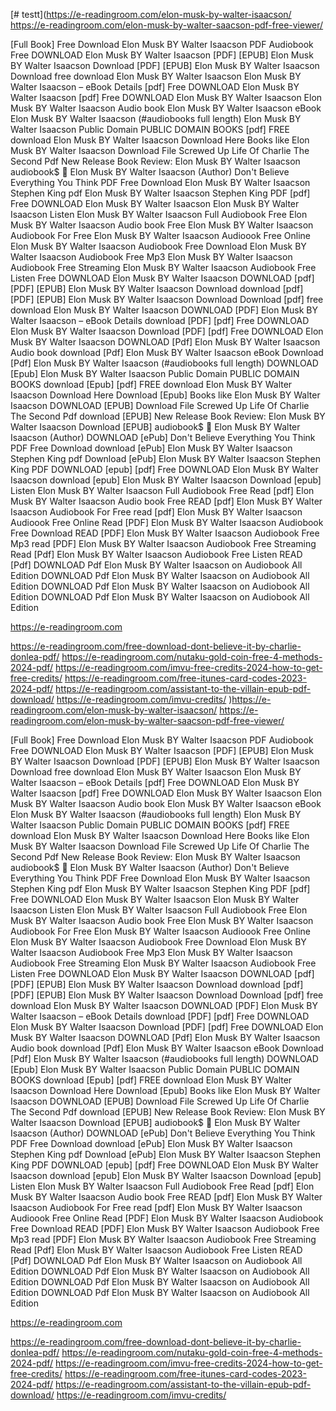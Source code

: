 [# testt](https://e-readingroom.com/elon-musk-by-walter-isaacson/
https://e-readingroom.com/elon-musk-by-walter-saacson-pdf-free-viewer/

[Full Book] Free Download Elon Musk BY Walter Isaacson PDF Audiobook
Free DOWNLOAD Elon Musk BY Walter Isaacson
[PDF] [EPUB] Elon Musk BY Walter Isaacson Download
[PDF] [EPUB] Elon Musk BY Walter Isaacson Download
free download Elon Musk BY Walter Isaacson
Elon Musk BY Walter Isaacson – eBook Details
[pdf] Free DOWNLOAD Elon Musk BY Walter Isaacson
[pdf] Free DOWNLOAD Elon Musk BY Walter Isaacson
Elon Musk BY Walter Isaacson Audio book
Elon Musk BY Walter Isaacson eBook
Elon Musk BY Walter Isaacson (#audiobooks full length)
Elon Musk BY Walter Isaacson Public Domain PUBLIC DOMAIN BOOKS
[pdf] FREE download Elon Musk BY Walter Isaacson Download Here
Books like Elon Musk BY Walter Isaacson
Download File Screwed Up Life Of Charlie The Second Pdf
New Release Book Review: Elon Musk BY Walter Isaacson
audiobook$ 📖 Elon Musk BY Walter Isaacson (Author)
Don't Believe Everything You Think PDF Free Download
Elon Musk BY Walter Isaacson Stephen King pdf
Elon Musk BY Walter Isaacson Stephen King PDF
[pdf] Free DOWNLOAD Elon Musk BY Walter Isaacson
Elon Musk BY Walter Isaacson
Listen Elon Musk BY Walter Isaacson Full Audiobook Free
Elon Musk BY Walter Isaacson Audio book Free
Elon Musk BY Walter Isaacson Audiobook For Free
Elon Musk BY Walter Isaacson Audioook Free Online
Elon Musk BY Walter Isaacson Audiobook Free Download
Elon Musk BY Walter Isaacson Audiobook Free Mp3
Elon Musk BY Walter Isaacson Audiobook Free Streaming
Elon Musk BY Walter Isaacson Audiobook Free Listen
Free DOWNLOAD Elon Musk BY Walter Isaacson DOWNLOAD [pdf]
[PDF] [EPUB] Elon Musk BY Walter Isaacson Download download [pdf]
[PDF] [EPUB] Elon Musk BY Walter Isaacson Download Download [pdf]
free download Elon Musk BY Walter Isaacson DOWNLOAD [PDF]
Elon Musk BY Walter Isaacson – eBook Details download [PDF]
[pdf] Free DOWNLOAD Elon Musk BY Walter Isaacson Download [PDF]
[pdf] Free DOWNLOAD Elon Musk BY Walter Isaacson DOWNLOAD [Pdf]
Elon Musk BY Walter Isaacson Audio book download [Pdf]
Elon Musk BY Walter Isaacson eBook Download [Pdf]
Elon Musk BY Walter Isaacson (#audiobooks full length) DOWNLOAD [Epub]
Elon Musk BY Walter Isaacson Public Domain PUBLIC DOMAIN BOOKS download [Epub]
[pdf] FREE download Elon Musk BY Walter Isaacson Download Here Download [Epub]
Books like Elon Musk BY Walter Isaacson DOWNLOAD [EPUB]
Download File Screwed Up Life Of Charlie The Second Pdf download [EPUB]
New Release Book Review: Elon Musk BY Walter Isaacson Download [EPUB]
audiobook$ 📖 Elon Musk BY Walter Isaacson (Author) DOWNLOAD [ePub]
Don't Believe Everything You Think PDF Free Download download [ePub]
Elon Musk BY Walter Isaacson Stephen King pdf Download [ePub]
Elon Musk BY Walter Isaacson Stephen King PDF DOWNLOAD [epub]
[pdf] Free DOWNLOAD Elon Musk BY Walter Isaacson download [epub]
Elon Musk BY Walter Isaacson Download [epub]
Listen Elon Musk BY Walter Isaacson Full Audiobook Free Read [pdf]
Elon Musk BY Walter Isaacson Audio book Free READ [pdf]
Elon Musk BY Walter Isaacson Audiobook For Free read [pdf]
Elon Musk BY Walter Isaacson Audioook Free Online Read [PDF]
Elon Musk BY Walter Isaacson Audiobook Free Download READ [PDF]
Elon Musk BY Walter Isaacson Audiobook Free Mp3 read [PDF]
Elon Musk BY Walter Isaacson Audiobook Free Streaming Read [Pdf]
Elon Musk BY Walter Isaacson Audiobook Free Listen READ [Pdf]
DOWNLOAD Pdf Elon Musk BY Walter Isaacson on Audiobook All Edition
DOWNLOAD Pdf Elon Musk BY Walter Isaacson on Audiobook All Edition
DOWNLOAD Pdf Elon Musk BY Walter Isaacson on Audiobook All Edition
DOWNLOAD Pdf Elon Musk BY Walter Isaacson on Audiobook All Edition

https://e-readingroom.com 

https://e-readingroom.com/free-download-dont-believe-it-by-charlie-donlea-pdf/
https://e-readingroom.com/nutaku-gold-coin-free-4-methods-2024-pdf/
https://e-readingroom.com/imvu-free-credits-2024-how-to-get-free-credits/
https://e-readingroom.com/free-itunes-card-codes-2023-2024-pdf/
https://e-readingroom.com/assistant-to-the-villain-epub-pdf-download/
https://e-readingroom.com/imvu-credits/
)https://e-readingroom.com/elon-musk-by-walter-isaacson/
https://e-readingroom.com/elon-musk-by-walter-saacson-pdf-free-viewer/

[Full Book] Free Download Elon Musk BY Walter Isaacson PDF Audiobook
Free DOWNLOAD Elon Musk BY Walter Isaacson
[PDF] [EPUB] Elon Musk BY Walter Isaacson Download
[PDF] [EPUB] Elon Musk BY Walter Isaacson Download
free download Elon Musk BY Walter Isaacson
Elon Musk BY Walter Isaacson – eBook Details
[pdf] Free DOWNLOAD Elon Musk BY Walter Isaacson
[pdf] Free DOWNLOAD Elon Musk BY Walter Isaacson
Elon Musk BY Walter Isaacson Audio book
Elon Musk BY Walter Isaacson eBook
Elon Musk BY Walter Isaacson (#audiobooks full length)
Elon Musk BY Walter Isaacson Public Domain PUBLIC DOMAIN BOOKS
[pdf] FREE download Elon Musk BY Walter Isaacson Download Here
Books like Elon Musk BY Walter Isaacson
Download File Screwed Up Life Of Charlie The Second Pdf
New Release Book Review: Elon Musk BY Walter Isaacson
audiobook$ 📖 Elon Musk BY Walter Isaacson (Author)
Don't Believe Everything You Think PDF Free Download
Elon Musk BY Walter Isaacson Stephen King pdf
Elon Musk BY Walter Isaacson Stephen King PDF
[pdf] Free DOWNLOAD Elon Musk BY Walter Isaacson
Elon Musk BY Walter Isaacson
Listen Elon Musk BY Walter Isaacson Full Audiobook Free
Elon Musk BY Walter Isaacson Audio book Free
Elon Musk BY Walter Isaacson Audiobook For Free
Elon Musk BY Walter Isaacson Audioook Free Online
Elon Musk BY Walter Isaacson Audiobook Free Download
Elon Musk BY Walter Isaacson Audiobook Free Mp3
Elon Musk BY Walter Isaacson Audiobook Free Streaming
Elon Musk BY Walter Isaacson Audiobook Free Listen
Free DOWNLOAD Elon Musk BY Walter Isaacson DOWNLOAD [pdf]
[PDF] [EPUB] Elon Musk BY Walter Isaacson Download download [pdf]
[PDF] [EPUB] Elon Musk BY Walter Isaacson Download Download [pdf]
free download Elon Musk BY Walter Isaacson DOWNLOAD [PDF]
Elon Musk BY Walter Isaacson – eBook Details download [PDF]
[pdf] Free DOWNLOAD Elon Musk BY Walter Isaacson Download [PDF]
[pdf] Free DOWNLOAD Elon Musk BY Walter Isaacson DOWNLOAD [Pdf]
Elon Musk BY Walter Isaacson Audio book download [Pdf]
Elon Musk BY Walter Isaacson eBook Download [Pdf]
Elon Musk BY Walter Isaacson (#audiobooks full length) DOWNLOAD [Epub]
Elon Musk BY Walter Isaacson Public Domain PUBLIC DOMAIN BOOKS download [Epub]
[pdf] FREE download Elon Musk BY Walter Isaacson Download Here Download [Epub]
Books like Elon Musk BY Walter Isaacson DOWNLOAD [EPUB]
Download File Screwed Up Life Of Charlie The Second Pdf download [EPUB]
New Release Book Review: Elon Musk BY Walter Isaacson Download [EPUB]
audiobook$ 📖 Elon Musk BY Walter Isaacson (Author) DOWNLOAD [ePub]
Don't Believe Everything You Think PDF Free Download download [ePub]
Elon Musk BY Walter Isaacson Stephen King pdf Download [ePub]
Elon Musk BY Walter Isaacson Stephen King PDF DOWNLOAD [epub]
[pdf] Free DOWNLOAD Elon Musk BY Walter Isaacson download [epub]
Elon Musk BY Walter Isaacson Download [epub]
Listen Elon Musk BY Walter Isaacson Full Audiobook Free Read [pdf]
Elon Musk BY Walter Isaacson Audio book Free READ [pdf]
Elon Musk BY Walter Isaacson Audiobook For Free read [pdf]
Elon Musk BY Walter Isaacson Audioook Free Online Read [PDF]
Elon Musk BY Walter Isaacson Audiobook Free Download READ [PDF]
Elon Musk BY Walter Isaacson Audiobook Free Mp3 read [PDF]
Elon Musk BY Walter Isaacson Audiobook Free Streaming Read [Pdf]
Elon Musk BY Walter Isaacson Audiobook Free Listen READ [Pdf]
DOWNLOAD Pdf Elon Musk BY Walter Isaacson on Audiobook All Edition
DOWNLOAD Pdf Elon Musk BY Walter Isaacson on Audiobook All Edition
DOWNLOAD Pdf Elon Musk BY Walter Isaacson on Audiobook All Edition
DOWNLOAD Pdf Elon Musk BY Walter Isaacson on Audiobook All Edition

https://e-readingroom.com 

https://e-readingroom.com/free-download-dont-believe-it-by-charlie-donlea-pdf/
https://e-readingroom.com/nutaku-gold-coin-free-4-methods-2024-pdf/
https://e-readingroom.com/imvu-free-credits-2024-how-to-get-free-credits/
https://e-readingroom.com/free-itunes-card-codes-2023-2024-pdf/
https://e-readingroom.com/assistant-to-the-villain-epub-pdf-download/
https://e-readingroom.com/imvu-credits/
